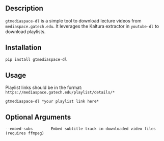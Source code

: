## Description

`gtmediaspace-dl` is a simple tool to download lecture videos from `mediaspace.gatech.edu`.  It leverages the Kaltura extractor in `youtube-dl` to download playlists.

## Installation

```python
pip install gtmediaspace-dl
```

## Usage

Playlist links should be in the format: `https://mediaspace.gatech.edu/playlist/details/*`

```
gtmediaspace-dl *your playlist link here*
```

## Optional Arguments

```
--embed-subs        Embed subtitle track in downloaded video files (requires ffmpeg)
```